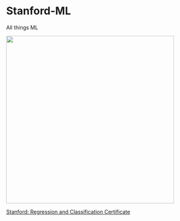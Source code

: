 # Stanford-ML
All things ML 

<img src="https://github.com/AliesTaha/Stanford-ML/assets/103478551/436be36c-e42f-4ff9-8b9b-7d03ebc1b798" width="450">

[Stanford: Regression and Classification Certificate](https://github.com/AliesTaha/Stanford-ML/files/14736380/Coursera.R74L4AKM89DQ.pdf)
